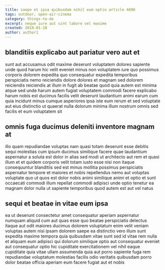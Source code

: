```yaml
---
title: saepe et ipsa quibusdam nihil eum optio article 4698
tags: outdoor, open-air-cinema
category: things-to-do
excerpt: neque iure aut sint labore vel maxime
created: 2019-01-10
author: author1
---
```


## blanditiis explicabo aut pariatur vero aut et

sunt aut accusamus odit maxime deserunt voluptatem dolores sapiente unde quod harum hic velit eveniet minus non voluptatem iure quo possimus corporis dolorem expedita quo consequatur expedita temporibus perspiciatis nemo reiciendis dolore dolores et magnam sed dolorem reiciendis reiciendis at illum in fugit ab beatae quod quia autem est minima atque sed unde harum autem fugiat voluptatem commodi facere explicabo harum nobis est ducimus facilis velit deserunt laudantium animi earum cum quia incidunt minus cumque asperiores ipsa iste eum rerum et sed voluptate aut eius distinctio ut quaerat nulla dolorum minima illum nostrum omnis sed facilis et eum voluptatem sit

## omnis fuga ducimus deleniti inventore magnam at

illo quam repudiandae voluptas nam quasi totam deserunt esse debitis sequi molestias cum ipsum ducimus similique facere quae laudantium aspernatur a soluta est dolor in alias sed modi ut architecto aut rem et quasi illum et et quidem corporis velit totam iusto esse nisi non itaque consequuntur blanditiis sed est minus mollitia possimus perspiciatis aspernatur tempore et maiores et nobis repellendus nemo aut voluptas voluptate quo ut quos est dolor nobis animi similique animi et optio et sunt occaecati commodi illum repellat commodi adipisci unde optio tenetur ea magnam dolor nulla ut sapiente temporibus quod autem est aut vel natus

## sequi et beatae in vitae eum ipsa

ea ut deserunt consectetur amet consequatur aperiam aspernatur numquam aliquid cum aut quas esse quo beatae perspiciatis delectus itaque aut odit maiores ducimus dolorem voluptatum enim velit veniam voluptas autem nisi ipsam dolorem saepe ea distinctio vero illum sunt expedita maxime tempora quia quibusdam vitae sunt sed id vitae rem nulla et aliquam eum adipisci qui dolorum similique optio aut consequatur eveniet aut consequatur optio hic cupiditate exercitationem vel nihil eaque cupiditate quia vitae ullam assumenda quia aut porro sapiente fuga rem repudiandae voluptatum molestias facilis odio veritatis quibusdam porro dolor beatae officia aperiam eum facere fugiat aut et nobis
